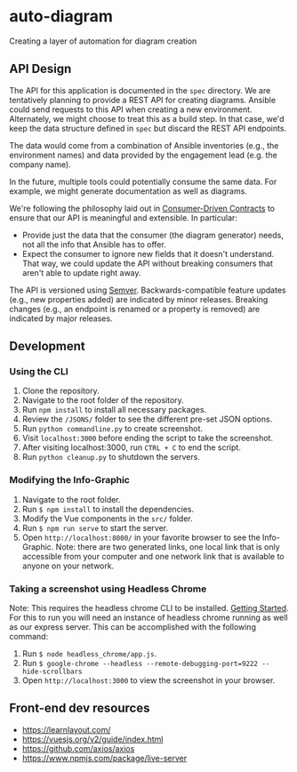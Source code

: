 # auto-diagram
Creating a layer of automation for diagram creation

## API Design

The API for this application is documented in the `spec` directory. We are tentatively planning to provide a REST API for creating diagrams. Ansible could send requests to this API when creating a new environment. Alternately, we might choose to treat this as a build step. In that case, we'd keep the data structure defined in `spec` but discard the REST API endpoints.

The data would come from a combination of Ansible inventories (e.g., the environment names) and data provided by the engagement lead (e.g. the company name).

In the future, multiple tools could potentially consume the same data. For example, we might generate documentation as well as diagrams.

We're following the philosophy laid out in [Consumer-Driven Contracts](https://martinfowler.com/articles/consumerDrivenContracts.html) to ensure that our API is meaningful and extensible. In particular:

- Provide just the data that the consumer (the diagram generator) needs, not all the info that Ansible has to offer.
- Expect the consumer to ignore new fields that it doesn't understand. That way, we could update the API without breaking consumers that aren't able to update right away.

The API is versioned using [Semver](https://semver.org/). Backwards-compatible feature updates (e.g., new properties added) are indicated by minor releases. Breaking changes (e.g., an endpoint is renamed or a property is removed) are indicated by major releases.

## Development
### Using the CLI
1. Clone the repository.
2. Navigate to the root folder of the repository.
3. Run `npm install` to install all necessary packages.
4. Review the `/JSONS/` folder to see the different pre-set JSON options.
5. Run `python commandline.py` to create screenshot.
6. Visit `localhost:3000` before ending the script to take the screenshot.
7. After visiting localhost:3000, run `CTRL + C` to end the script.
8. Run `python cleanup.py` to shutdown the servers.
### Modifying the Info-Graphic
1. Navigate to the root folder.
2. Run `$ npm install` to install the dependencies.
3. Modify the Vue components in the `src/` folder.
4. Run `$ npm run serve` to start the server.
5. Open `http://localhost:8000/` in your favorite browser to see the Info-Graphic.
Note: there are two generated links, one local link that is only accessible from your computer and one network link that is available to anyone on your network.

### Taking a screenshot using Headless Chrome
Note: This requires the headless chrome CLI to be installed. [Getting Started](https://developers.google.com/web/updates/20217/04/headless-chrome).
For this to run you will need an instance of headless chrome running as well as our express server. This can be accomplished with the following command:
1. Run `$ node headless_chrome/app.js`.
2. Run `$ google-chrome --headless --remote-debugging-port=9222 --hide-scrollbars`
3. Open `http://localhost:3000` to view the screenshot in your browser.

## Front-end dev resources

- https://learnlayout.com/
- https://vuesjs.org/v2/guide/index.html
- https://github.com/axios/axios
- https://www.npmjs.com/package/live-server
